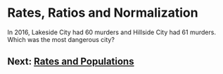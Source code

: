 # Rates, Ratios and Normalization
In 2016, Lakeside City had 60 murders and Hillside City had 61 murders. Which was the most dangerous city?

## Next: [Rates and Populations](rates-populations.md)
